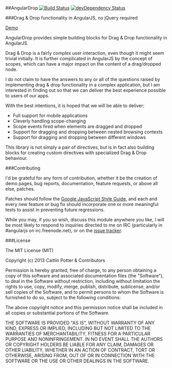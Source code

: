 ##AngularDrop [![Build Status](https://travis-ci.org/caitp/angular-drop.png?branch=master)](https://travis-ci.org/caitp/angular-drop) [![devDependency Status](https://david-dm.org/caitp/angular-drop/dev-status.png?branch=master)](https://david-dm.org/caitp/angular-drop#info=devDependencies)

###Drag & Drop functionality in AngularJS, no jQuery required

[Demo](http://caitp.github.io/angular-drop)

AngularDrop provides simple building blocks for Drag & Drop functionality in AngularJS.

Drag & Drop is a fairly complex user interaction, even though it might seem trivial initially. It is further complicated in AngularJS by the concept of scopes, which can have a major impact on the content of a drag/dropped node.

I do not claim to have the answers to any or all of the questions raised by implementing drag & drop functionality in a complex application, but I am interested in finding out so that we can deliver the best experience possible to users of our apps.

With the best intentions, it is hoped that we will be able to deliver:

- Full support for mobile applications
- Cleverly handling scope-changing
- Scope events fired when elements are dragged and dropped
- Support for dragging and dropping between nested browsing contexts
- Support for dragging and dropping between different windows

This library is not simply a pair of directives, but is in fact also building blocks for creating custom directives with specialized Drag & Drop behaviour.

###Contributing

I'd be grateful for any form of contribution, whether it be the creation of demo pages, bug reports, documentation, feature requests, or above all else, patches.

Patches should follow the [Google JavaScript Style Guide](http://google-styleguide.googlecode.com/svn/trunk/javascriptguide.xml), and each and every new feature or bug fix should incorporate one or more meaningful tests to assist in preventing future regressions.

While you may, if you so wish, discuss this module anywhere you like, I will be most likely to respond to inquiries directed to me on IRC (particularly in #angularjs on irc.freenode.net), or on the [issue tracker](https://github.com/caitp/angular-drop/issues).

###License

The MIT License (MIT)

Copyright (c) 2013 Caitlin Potter & Contributors

Permission is hereby granted, free of charge, to any person obtaining a copy
of this software and associated documentation files (the "Software"), to deal
in the Software without restriction, including without limitation the rights
to use, copy, modify, merge, publish, distribute, sublicense, and/or sell
copies of the Software, and to permit persons to whom the Software is
furnished to do so, subject to the following conditions:

The above copyright notice and this permission notice shall be included in
all copies or substantial portions of the Software.

THE SOFTWARE IS PROVIDED "AS IS", WITHOUT WARRANTY OF ANY KIND, EXPRESS OR
IMPLIED, INCLUDING BUT NOT LIMITED TO THE WARRANTIES OF MERCHANTABILITY,
FITNESS FOR A PARTICULAR PURPOSE AND NONINFRINGEMENT. IN NO EVENT SHALL THE
AUTHORS OR COPYRIGHT HOLDERS BE LIABLE FOR ANY CLAIM, DAMAGES OR OTHER
LIABILITY, WHETHER IN AN ACTION OF CONTRACT, TORT OR OTHERWISE, ARISING FROM,
OUT OF OR IN CONNECTION WITH THE SOFTWARE OR THE USE OR OTHER DEALINGS IN
THE SOFTWARE.
